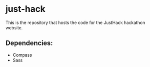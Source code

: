 # just-hack
This is the repository that hosts the code for the JustHack hackathon website.

## Dependencies:
* Compass
* Sass

